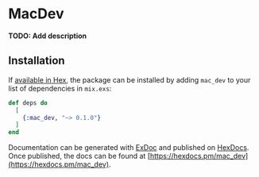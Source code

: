 # MacDev

**TODO: Add description**

## Installation

If [available in Hex](https://hex.pm/docs/publish), the package can be installed
by adding `mac_dev` to your list of dependencies in `mix.exs`:

```elixir
def deps do
  [
    {:mac_dev, "~> 0.1.0"}
  ]
end
```

Documentation can be generated with [ExDoc](https://github.com/elixir-lang/ex_doc)
and published on [HexDocs](https://hexdocs.pm). Once published, the docs can
be found at [https://hexdocs.pm/mac_dev](https://hexdocs.pm/mac_dev).

